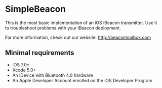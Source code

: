 SimpleBeacon
============

This is the most basic implementation of an iOS iBeacon transmitter.
Use it to troubleshoot problems with your iBeacon deployment.

For more information, check out our website: http://beacontoolbox.com

## Minimal requirements
- iOS 7.0+
- Xcode 5.0+
- An iDevice with Bluetooth 4.0 hardware
- An Apple Developer Account enrolled on the iOS Developer Program
